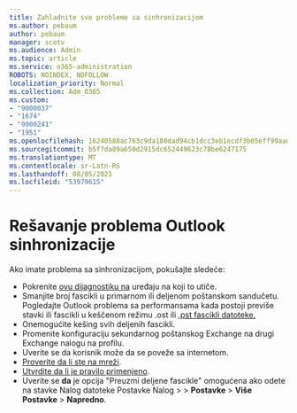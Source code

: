 ```yaml
---
title: Zahladnite sve probleme sa sinhronizacijom
ms.author: pebaum
author: pebaum
manager: scotv
ms.audience: Admin
ms.topic: article
ms.service: o365-administration
ROBOTS: NOINDEX, NOFOLLOW
localization_priority: Normal
ms.collection: Adm_O365
ms.custom:
- "9000037"
- "1674"
- "9000241"
- "1951"
ms.openlocfilehash: 16240588ac763c9da180dad94cb1dcc3eb1ecdf3b65eff99aadf478331b91d59
ms.sourcegitcommit: b5f7da89a650d2915dc652449623c78be6247175
ms.translationtype: MT
ms.contentlocale: sr-Latn-RS
ms.lasthandoff: 08/05/2021
ms.locfileid: "53979615"
---
```

# <a name="basic-outlook-sync-troubleshooting"></a>Rešavanje problema Outlook sinhronizacije

Ako imate problema sa sinhronizacijom, pokušajte sledeće:

- Pokrenite [ovu dijagnostiku na](https://aka.ms/sara-outlooksendreceive) uređaju na koji to utiče.
- Smanjite broj fascikli u primarnom ili deljenom poštanskom sandučetu. Pogledajte Outlook problema sa performansama kada postoji previše stavki ili fascikli u keščenom režimu .ost ili [.pst fascikli datoteke.](https://support.microsoft.com/help/2768656/outlook-performance-issues-when-there-are-too-many-items-or-folders-in)
- Onemogućite kešing svih deljenih fascikli.
- Promenite konfiguraciju sekundarnog poštanskog Exchange na drugi Exchange nalogu na profilu.
- Uverite se da korisnik može da se poveže sa internetom. 
- [Proverite da li ste na mreži](https://support.office.com/article/2460e4a8-16c7-47fc-b204-b1549275aac9).
- [Utvrdite da li je pravilo primenjeno](https://support.office.com/article/C24F5DEA-9465-4DF4-AD17-A50704D66C59).
- Uverite se **da** je opcija "Preuzmi deljene fascikle" omogućena ako odete na stavke Nalog datoteke Postavke Nalog  >    >  **Postavke**  >  **Više Postavke**  >  **Napredno**.

